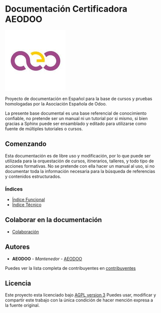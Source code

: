 # Documentación Certificadora AEODOO


![AEODOO Logo](source/_themes/imagenes/aeodoo-logo.jpeg)


Proyecto de documentación en Español para la base de cursos y pruebas homologadas
por la Asociación Española de Odoo.

La presente base documental es una base referencial de conocimiento confiable,
no pretende ser un manual ni un tutorial por si mismo, si bien gracias a Sphinx puede ser
ensamblado y editado para utilizarse como fuente de múltiples tutoriales o cursos.



## Comenzando

Esta documentación es de libre uso y modificación, por lo que puede ser utilizada para la
orquestación de cursos, itinerarios, talleres, y todo tipo de acciones formativas.
No se pretende con ella hacer un manual al uso, si no documentar toda la información
necesaria para la búsqueda de referencias y contenidos estructurados.

### Índices

* [Índice Funcional](source/funcional/indice-funcional.rst)
* [Índice Técnico](source/tecnico/indice-tecnico.rst)


## Colaborar en la documentación

* [Colaboración](source/tecnico/previo/colaboracion.rst)


## Autores

* **AEODOO** - *Mantenedor* - [AEODOO](https://www.aeodoo.org)

Puedes ver la lista completa de contribuyentes en [contribuyentes](https://github.com/aeodoo/documentacion/contributors)

## Licencia

Este proyecto esta licenciado bajo [AGPL version 3](https://www.gnu.org/licenses/agpl-3.0.html)
Puedes usar, modificar y compartir este trabajo con la única condición de hacer mención expresa a la fuente original.

